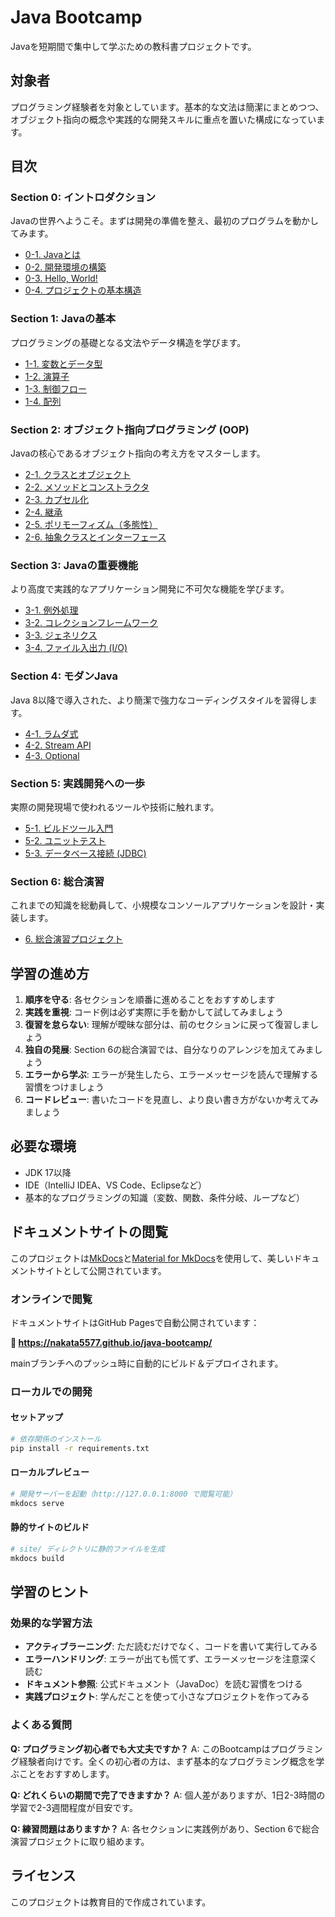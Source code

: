 # Java Bootcamp

Javaを短期間で集中して学ぶための教科書プロジェクトです。

## 対象者

プログラミング経験者を対象としています。基本的な文法は簡潔にまとめつつ、オブジェクト指向の概念や実践的な開発スキルに重点を置いた構成になっています。

## 目次

### Section 0: イントロダクション
Javaの世界へようこそ。まずは開発の準備を整え、最初のプログラムを動かしてみます。

- [0-1. Javaとは](docs/section-0/0-1-what-is-java.md)
- [0-2. 開発環境の構築](docs/section-0/0-2-setup.md)
- [0-3. Hello, World!](docs/section-0/0-3-hello-world.md)
- [0-4. プロジェクトの基本構造](docs/section-0/0-4-project-structure.md)

### Section 1: Javaの基本
プログラミングの基礎となる文法やデータ構造を学びます。

- [1-1. 変数とデータ型](docs/section-1/1-1-variables-and-types.md)
- [1-2. 演算子](docs/section-1/1-2-operators.md)
- [1-3. 制御フロー](docs/section-1/1-3-control-flow.md)
- [1-4. 配列](docs/section-1/1-4-arrays.md)

### Section 2: オブジェクト指向プログラミング (OOP)
Javaの核心であるオブジェクト指向の考え方をマスターします。

- [2-1. クラスとオブジェクト](docs/section-2/2-1-classes-and-objects.md)
- [2-2. メソッドとコンストラクタ](docs/section-2/2-2-methods-and-constructors.md)
- [2-3. カプセル化](docs/section-2/2-3-encapsulation.md)
- [2-4. 継承](docs/section-2/2-4-inheritance.md)
- [2-5. ポリモーフィズム（多態性）](docs/section-2/2-5-polymorphism.md)
- [2-6. 抽象クラスとインターフェース](docs/section-2/2-6-abstract-and-interface.md)

### Section 3: Javaの重要機能
より高度で実践的なアプリケーション開発に不可欠な機能を学びます。

- [3-1. 例外処理](docs/section-3/3-1-exception-handling.md)
- [3-2. コレクションフレームワーク](docs/section-3/3-2-collections.md)
- [3-3. ジェネリクス](docs/section-3/3-3-generics.md)
- [3-4. ファイル入出力 (I/O)](docs/section-3/3-4-file-io.md)

### Section 4: モダンJava
Java 8以降で導入された、より簡潔で強力なコーディングスタイルを習得します。

- [4-1. ラムダ式](docs/section-4/4-1-lambda.md)
- [4-2. Stream API](docs/section-4/4-2-stream-api.md)
- [4-3. Optional](docs/section-4/4-3-optional.md)

### Section 5: 実践開発への一歩
実際の開発現場で使われるツールや技術に触れます。

- [5-1. ビルドツール入門](docs/section-5/5-1-build-tools.md)
- [5-2. ユニットテスト](docs/section-5/5-2-unit-testing.md)
- [5-3. データベース接続 (JDBC)](docs/section-5/5-3-jdbc.md)

### Section 6: 総合演習
これまでの知識を総動員して、小規模なコンソールアプリケーションを設計・実装します。

- [6. 総合演習プロジェクト](docs/section-6/6-final-project.md)

## 学習の進め方

1. **順序を守る**: 各セクションを順番に進めることをおすすめします
2. **実践を重視**: コード例は必ず実際に手を動かして試してみましょう
3. **復習を怠らない**: 理解が曖昧な部分は、前のセクションに戻って復習しましょう
4. **独自の発展**: Section 6の総合演習では、自分なりのアレンジを加えてみましょう
5. **エラーから学ぶ**: エラーが発生したら、エラーメッセージを読んで理解する習慣をつけましょう
6. **コードレビュー**: 書いたコードを見直し、より良い書き方がないか考えてみましょう

## 必要な環境

- JDK 17以降
- IDE（IntelliJ IDEA、VS Code、Eclipseなど）
- 基本的なプログラミングの知識（変数、関数、条件分岐、ループなど）

## ドキュメントサイトの閲覧

このプロジェクトは[MkDocs](https://www.mkdocs.org/)と[Material for MkDocs](https://squidfunk.github.io/mkdocs-material/)を使用して、美しいドキュメントサイトとして公開されています。

### オンラインで閲覧

ドキュメントサイトはGitHub Pagesで自動公開されています：

**🔗 https://nakata5577.github.io/java-bootcamp/**

mainブランチへのプッシュ時に自動的にビルド＆デプロイされます。

### ローカルでの開発

#### セットアップ

```bash
# 依存関係のインストール
pip install -r requirements.txt
```

#### ローカルプレビュー

```bash
# 開発サーバーを起動（http://127.0.0.1:8000 で閲覧可能）
mkdocs serve
```

#### 静的サイトのビルド

```bash
# site/ ディレクトリに静的ファイルを生成
mkdocs build
```

## 学習のヒント

### 効果的な学習方法

- **アクティブラーニング**: ただ読むだけでなく、コードを書いて実行してみる
- **エラーハンドリング**: エラーが出ても慌てず、エラーメッセージを注意深く読む
- **ドキュメント参照**: 公式ドキュメント（JavaDoc）を読む習慣をつける
- **実践プロジェクト**: 学んだことを使って小さなプロジェクトを作ってみる

### よくある質問

**Q: プログラミング初心者でも大丈夫ですか？**
A: このBootcampはプログラミング経験者向けです。全くの初心者の方は、まず基本的なプログラミング概念を学ぶことをおすすめします。

**Q: どれくらいの期間で完了できますか？**
A: 個人差がありますが、1日2-3時間の学習で2-3週間程度が目安です。

**Q: 練習問題はありますか？**
A: 各セクションに実践例があり、Section 6で総合演習プロジェクトに取り組めます。

## ライセンス

このプロジェクトは教育目的で作成されています。
